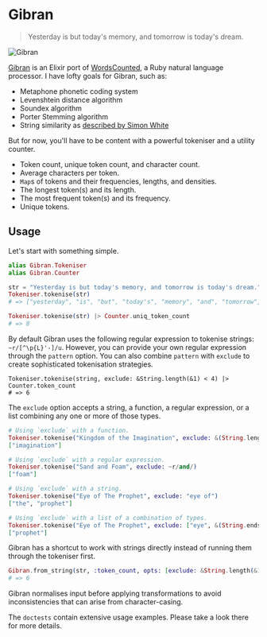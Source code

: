 Gibran
=========

> Yesterday is but today's memory, and tomorrow is today's dream.

![Gibran](http://d.gr-assets.com/authors/1353732571p5/6466154.jpg)

[Gibran][2] is an Elixir port of [WordsCounted][1], a Ruby natural language processor. I have lofty goals for Gibran, such as:

- Metaphone phonetic coding system
- Levenshtein distance algorithm
- Soundex algorithm
- Porter Stemming algorithm
- String similarity as [described by Simon White](http://www.catalysoft.com/articles/StrikeAMatch.html)

But for now, you'll have to be content with a powerful tokeniser and a utility counter.

- Token count, unique token count, and character count.
- Average characters per token.
- `Map`s of tokens and their frequencies, lengths, and densities.
- The longest token(s) and its length.
- The most frequent token(s) and its frequency.
- Unique tokens.

## Usage

Let's start with something simple.

```elixir
alias Gibran.Tokeniser
alias Gibran.Counter

str = "Yesterday is but today's memory, and tomorrow is today's dream."
Tokeniser.tokenise(str)
# => ["yesterday", "is", "but", "today's", "memory", "and", "tomorrow", "is", "today's", "dream"]

Tokeniser.tokenise(str) |> Counter.uniq_token_count
# => 8
```

By default Gibran uses the following regular expression to tokenise strings: `~r/[^\p{L}'-]/u`. However, you can provide your own regular expression through the `pattern` option. You can also combine `pattern` with `exclude` to create sophisticated tokenisation strategies.

```
Tokeniser.tokenise(string, exclude: &String.length(&1) < 4) |> Counter.token_count
# => 6
```

The `exclude` option accepts a string, a function, a regular expression, or a list combining any one or more of those types.


```elixir
# Using `exclude` with a function.
Tokeniser.tokenise("Kingdom of the Imagination", exclude: &(String.length(&1) < 10))
["imagination"]

# Using `exclude` with a regular expression.
Tokeniser.tokenise("Sand and Foam", exclude: ~r/and/)
["foam"]

# Using `exclude` with a string.
Tokeniser.tokenise("Eye of The Prophet", exclude: "eye of")
["the", "prophet"]

# Using `exclude` with a list of a combination of types.
Tokeniser.tokenise("Eye of The Prophet", exclude: ["eye", &(String.ends_with?(&1, "he")), ~r/of/])
["prophet"]
```

Gibran has a shortcut to work with strings directly instead of running them through the tokeniser first.

```elixir
Gibran.from_string(str, :token_count, opts: [exclude: &String.length(&1) < 4])
# => 6
```

Gibran normalises input before applying transformations to avoid inconsistencies that can arise from character-casing.

The `doctests` contain extensive usage examples. Please take a look there for more details.

  [1]: https://github.com/abitdodgy/words_counted
  [2]: https://en.wikipedia.org/wiki/Kahlil_Gibran

